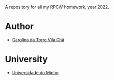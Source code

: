 A repository for all my RPCW homework, year 2022.

# Author
* [Carolina da Torre Vila Chã](https://github.com/carolinavc99)

# University
* [Universidade do Minho](https://www.uminho.pt/PT)
